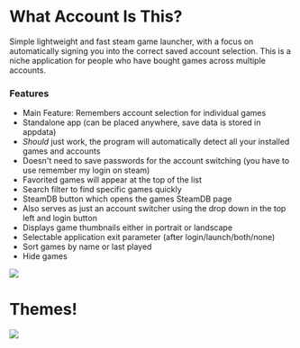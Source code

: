 # What Account Is This?
Simple lightweight and fast steam game launcher, with a focus on automatically signing you into the correct saved account selection.
This is a niche application for people who have bought games across multiple accounts.

### Features
- Main Feature: Remembers account selection for individual games
- Standalone app (can be placed anywhere, save data is stored in appdata)
- *Should* just work, the program will automatically detect all your installed games and accounts
- Doesn't need to save passwords for the account switching (you have to use remember my login on steam)
- Favorited games will appear at the top of the list
- Search filter to find specific games quickly
- SteamDB button which opens the games SteamDB page
- Also serves as just an account switcher using the drop down in the top left and login button
- Displays game thumbnails either in portrait or landscape
- Selectable application exit parameter (after login/launch/both/none)
- Sort games by name or last played
- Hide games

![](https://i.imgur.com/wIgi0Yo.png)
# Themes!
![](https://i.imgur.com/L542Khs.png)
